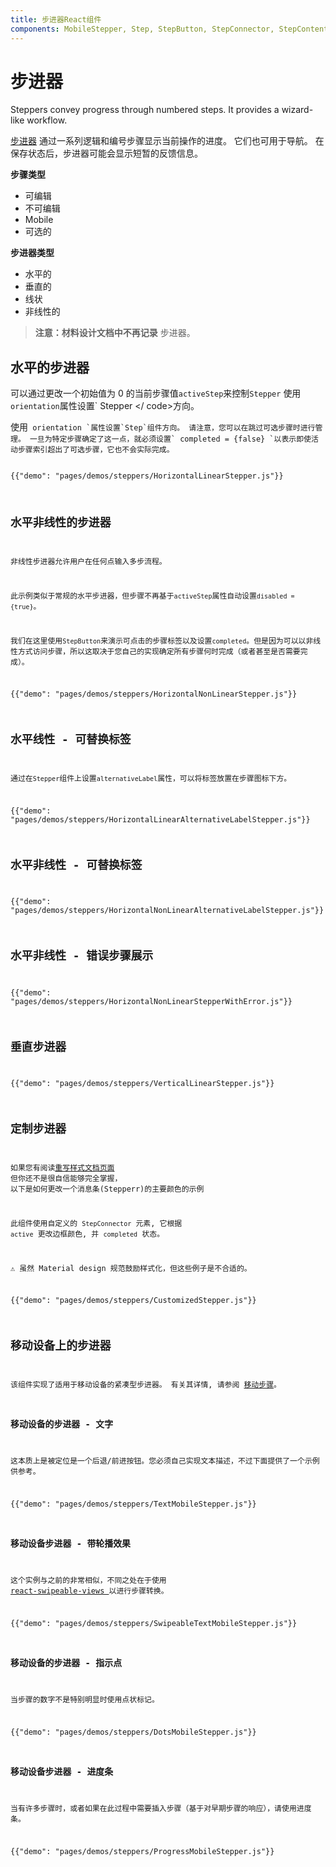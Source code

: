 ```yaml
---
title: 步进器React组件
components: MobileStepper, Step, StepButton, StepConnector, StepContent, StepIcon, StepLabel, Stepper
---
```


# 步进器

<p class="description">Steppers convey progress through numbered steps. It provides a wizard-like workflow.</p>

[步进器](https://material.io/archive/guidelines/components/steppers.html) 通过一系列逻辑和编号步骤显示当前操作的进度。 它们也可用于导航。 在保存状态后，步进器可能会显示短暂的反馈信息。

**步骤类型**

- 可编辑
- 不可编辑
- Mobile
- 可选的

**步进器类型**

- 水平的
- 垂直的
- 线状
- 非线性的

> **注意：材料设计文档中不再记录** 步进器。

## 水平的步进器

可以通过更改一个初始值为 0 的当前步骤值`activeStep`来控制`Stepper` 使用`orientation`属性设置` Stepper </ code>方向。</p>

<p>使用<code> orientation `属性设置`Step`组件方向。 请注意，您可以在跳过可选步骤时进行管理。 一旦为特定步骤确定了这一点，就必须设置` completed = {false} `以表示即使活动步骤索引超出了可选步骤，它也不会实际完成。

{{"demo": "pages/demos/steppers/HorizontalLinearStepper.js"}}

## 水平非线性的步进器

非线性步进器允许用户在任何点输入多步流程。

此示例类似于常规的水平步进器，但步骤不再基于`activeStep`属性自动设置`disabled = {true}`。

我们在这里使用`StepButton`来演示可点击的步骤标签以及设置`completed`。但是因为可以以非线性方式访问步骤，所以这取决于您自己的实现确定所有步骤何时完成（或者甚至是否需要完成）。

{{"demo": "pages/demos/steppers/HorizontalNonLinearStepper.js"}}

## 水平线性 - 可替换标签

通过在`Stepper`组件上设置`alternativeLabel`属性，可以将标签放置在步骤图标下方。

{{"demo": "pages/demos/steppers/HorizontalLinearAlternativeLabelStepper.js"}}

## 水平非线性 - 可替换标签

{{"demo": "pages/demos/steppers/HorizontalNonLinearAlternativeLabelStepper.js"}}

## 水平非线性 - 错误步骤展示

{{"demo": "pages/demos/steppers/HorizontalNonLinearStepperWithError.js"}}

## 垂直步进器

{{"demo": "pages/demos/steppers/VerticalLinearStepper.js"}}

## 定制步进器

如果您有阅读[重写样式文档页面](/customization/overrides/) 但你还不是很自信能够完全掌握， 以下是如何更改一个消息条(Stepperr)的主要颜色的示例

此组件使用自定义的 `StepConnector` 元素, 它根据 `active` 更改边框颜色, 并 `completed` 状态。

⚠️ 虽然 Material design 规范鼓励样式化，但这些例子是不合适的。

{{"demo": "pages/demos/steppers/CustomizedStepper.js"}}

## 移动设备上的步进器

该组件实现了适用于移动设备的紧凑型步进器。 有关其详情, 请参阅 [移动步骤](https://material.io/archive/guidelines/components/steppers.html#steppers-types-of-steps)。

### 移动设备的步进器 - 文字

这本质上是被定位是一个后退/前进按钮。您必须自己实现文本描述，不过下面提供了一个示例供参考。

{{"demo": "pages/demos/steppers/TextMobileStepper.js"}}

### 移动设备步进器 - 带轮播效果

这个实例与之前的非常相似，不同之处在于使用[ react-swipeable-views ](https://github.com/oliviertassinari/react-swipeable-views)以进行步骤转换。

{{"demo": "pages/demos/steppers/SwipeableTextMobileStepper.js"}}

### 移动设备的步进器 - 指示点

当步骤的数字不是特别明显时使用点状标记。

{{"demo": "pages/demos/steppers/DotsMobileStepper.js"}}

### 移动设备步进器 - 进度条

当有许多步骤时，或者如果在此过程中需要插入步骤（基于对早期步骤的响应），请使用进度条。

{{"demo": "pages/demos/steppers/ProgressMobileStepper.js"}}
